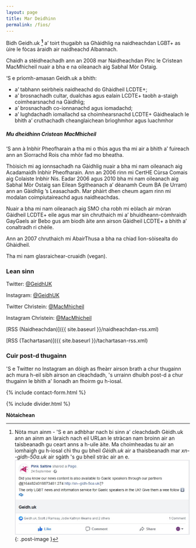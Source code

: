 ```yaml
---
layout: page
title: Mar Deidhinn
permalink: /fios/
---
```


Bidh Geidh.uk **[^1]** a’ toirt thugaibh sa Ghàidhlig na naidheachdan LGBT+ as ùire le fòcas àraidh air naidheachd Albannach.

Chaidh a stèidheachadh ann an 2008 mar Naidheachdan Pinc le Crìstean MacMhìcheil nuair a bha e na oileanach aig Sabhal Mòr Ostaig.

‘S e prìomh-amasan Geidh.uk a bhith:

* a’ tabhann seirbheis naidheachd do Ghàidheil LCDTE+;
* a’ brosnachadh cultar, dualchas agus ealain LCDTE+ taobh a-staigh coimhearsnachd na Gàidhlig;
* a’ brosnachadh  co-ionnanachd agus iomadachd;
* a’ lughdachadh iomallachd sa choimhearsnachd LCDTE+ Gàidhealach le bhith a’ cruthachadh cheanglaichean brìoghmhor agus luachmhor

##### Mu dheidhinn Crìstean MacMhìcheil

‘S ann à Inbhir Pheofharain a tha mi o thùs agus tha mi air a bhith a’ fuireach ann an Sìorrachd Rois cha mhòr fad mo bheatha.

Thòisich mi ag ionnsachadh na Gàidhlig nuair a bha mi nam oileanach aig Acadamaidh Inbhir Pheofharain. Ann an 2006 rinn mi CertHE Cùrsa Comais aig Colaiste Inbhir Nis. Eadar 2006 agus 2010 bha mi nam oileanach aig Sabhal Mòr Ostaig san Eilean Sgitheanach a’ dèanamh Ceum BA (le Urram) ann an Gàidhlig ’s Leasachadh. Mar phàirt dhen cheum agam rinn mi modalan coimpiutaireachd agus naidheachdas.

Nuair a bha mi nam oileanach aig SMO cha robh mi eòlach air mòran Gàidheil LCDTE+ eile agus mar sin chruthaich mi a’ bhuidheann-còmhraidh GayGaels air Bebo gus am biodh àite ann airson Gàidheil LCDTE+ a bhith a’ conaltradh ri chèile.

Ann an 2007 chruthaich mi AbairThusa a bha na chiad lìon-sòisealta do Ghàidheil.

Tha mi nam glasraichear-cruaidh (vegan).

### Lean sinn

<i class="fab fa-twitter"></i> Twitter: [@GeidhUK](https://www.twitter.com/GeidhUK)

<i class="fab fa-instagram"></i> Instagram: [@GeidhUK](https://www.instagram.com/GeidhUK)

<i class="fab fa-twitter"></i> Twitter Chrìstein: [@MacMhìcheil](https://www.twitter.com/MacMhicheil)

<i class="fab fa-instagram"></i> Instagram Chrìstein: [@MacMhìcheil](https://www.instagram.com/MacMhicheil)

<i class="fas fa-rss"></i> [RSS (Naidheachdan)]({{ site.baseurl }}/naidheachdan-rss.xml)

<i class="fas fa-rss"></i> [RSS (Tachartasan)]({{ site.baseurl }}/tachartasan-rss.xml)

### Cuir post-d thugainn

'S e Twitter no Instagram an dòigh as fheàrr airson brath a chur thugainn ach mura h-eil sibh airson an cleachdadh, 's urrainn dhuibh post-d a chur thugainn le bhith a' lìonadh an fhoirm gu h-ìosal.

{% include contact-form.html %}

{% include divider.html %}

**Nòtaichean**

[^1]: Nòta mun ainm - 'S e an adhbhar nach bi sinn a' cleachdadh Gèidh.uk ann an ainm an làraich nach eil URLan le stràcan nam broinn air an taisbeanadh gu ceart anns a h-uile àite. Ma choimheadas tu air an ìomhaigh gu h-ìosal chì thu gu bheil _Gèidh.uk_ air a thaisbeanadh mar _xn--gidh-50a.uk_ air sgàth 's gu bheil stràc air an e. ![Nòta mun ainm](/images/nota-mun-ainm.jpg){: .post-image }
